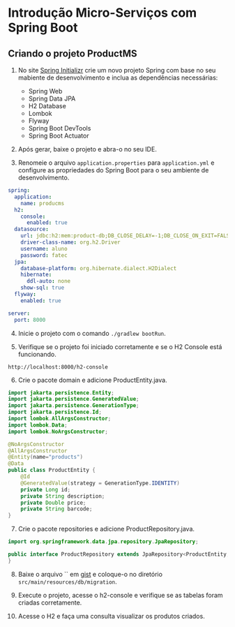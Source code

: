 # Introdução Micro-Serviços com Spring Boot

## Criando o projeto ProductMS

1. No site [Spring Initializr](https://start.spring.io) crie um novo projeto Spring com base no seu mabiente de desenvolvimento e inclua as dependências necessárias:
    - Spring Web
    - Spring Data JPA
    - H2 Database
    - Lombok
    - Flyway
    - Spring Boot DevTools
    - Spring Boot Actuator

2. Após gerar, baixe o projeto e abra-o no seu IDE.

3. Renomeie o arquivo `application.properties` para `application.yml` e configure as propriedades do Spring Boot para o seu ambiente de desenvolvimento.

```yml
spring:
  application:
    name: producms
  h2:
    console:
      enabled: true
  datasource:
    url: jdbc:h2:mem:product-db;DB_CLOSE_DELAY=-1;DB_CLOSE_ON_EXIT=FALSE
    driver-class-name: org.h2.Driver
    username: aluno
    password: fatec
  jpa:
    database-platform: org.hibernate.dialect.H2Dialect
    hibernate:
      ddl-auto: none
    show-sql: true
  flyway:
    enabled: true

server: 
  port: 8000
```

4. Inicie o projeto com o comando `./gradlew bootRun`.

5. Verifique se o projeto foi iniciado corretamente e se o H2 Console está funcionando. 

```
http://localhost:8000/h2-console
```

6. Crie o pacote domain e adicione ProductEntity.java.
```java
import jakarta.persistence.Entity;
import jakarta.persistence.GeneratedValue;
import jakarta.persistence.GenerationType;
import jakarta.persistence.Id;
import lombok.AllArgsConstructor;
import lombok.Data;
import lombok.NoArgsConstructor;

@NoArgsConstructor
@AllArgsConstructor
@Entity(name="products")
@Data
public class ProductEntity {
    @Id
    @GeneratedValue(strategy = GenerationType.IDENTITY)
    private Long id;
    private String description;
    private Double price;
    private String barcode;
}

```

7. Crie o pacote repositories e adicione ProductRepository.java.
```java
import org.springframework.data.jpa.repository.JpaRepository;

public interface ProductRepository extends JpaRepository<ProductEntity, Long> {
}
```

8. Baixe o arquivo `` em [gist](https://gist.github.com/BZR4/ee307cdae9219244929726080d98669c) e coloque-o no diretório `src/main/resources/db/migration`.

9. Execute o projeto, acesse o h2-console e verifique se as tabelas foram criadas corretamente.

10. Acesse o H2 e faça uma consulta visualizar os produtos criados.




